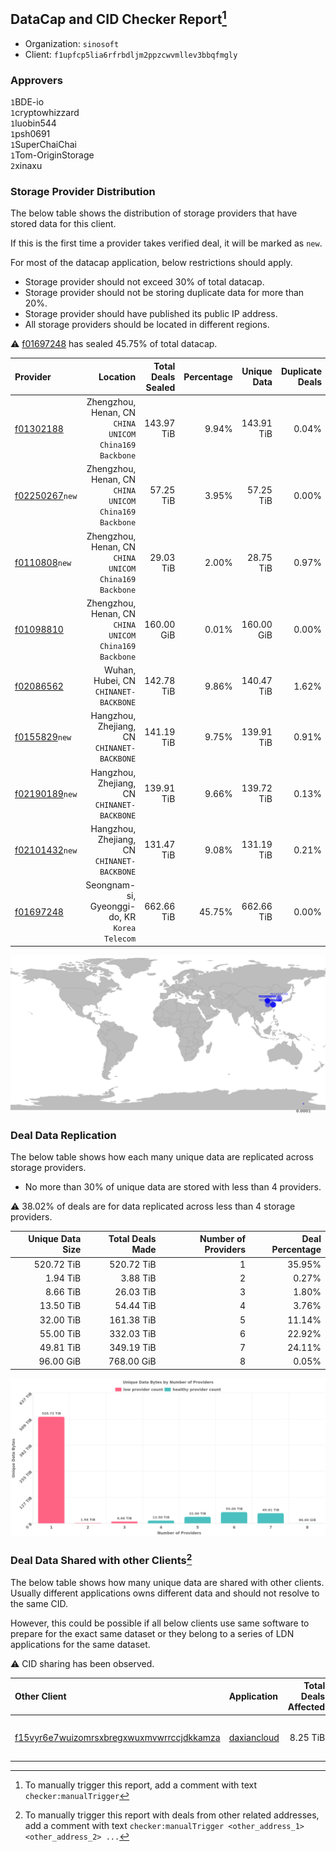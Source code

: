 ## DataCap and CID Checker Report[^1]
 - Organization: `sinosoft`
 - Client: `f1upfcp5lia6rfrbdljm2ppzcwvmllev3bbqfmgly`
### Approvers
`1`BDE-io<br/>`1`cryptowhizzard<br/>`1`luobin544<br/>`1`psh0691<br/>`1`SuperChaiChai<br/>`1`Tom-OriginStorage<br/>`2`xinaxu

### Storage Provider Distribution
The below table shows the distribution of storage providers that have stored data for this client.

If this is the first time a provider takes verified deal, it will be marked as `new`.

For most of the datacap application, below restrictions should apply.
 - Storage provider should not exceed 30% of total datacap.
 - Storage provider should not be storing duplicate data for more than 20%.
 - Storage provider should have published its public IP address.
 - All storage providers should be located in different regions.

⚠️ [f01697248](https://filfox.info/en/address/f01697248) has sealed 45.75% of total datacap.

| Provider                                                    |                                                  Location | Total Deals Sealed | Percentage | Unique Data | Duplicate Deals |
| :---------------------------------------------------------- | --------------------------------------------------------: | -----------------: | ---------: | ----------: | --------------: |
| [f01302188](https://filfox.info/en/address/f01302188)       | Zhengzhou, Henan, CN<br/>`CHINA UNICOM China169 Backbone` |         143.97 TiB |      9.94% |  143.91 TiB |           0.04% |
| [f02250267](https://filfox.info/en/address/f02250267)`new`  | Zhengzhou, Henan, CN<br/>`CHINA UNICOM China169 Backbone` |          57.25 TiB |      3.95% |   57.25 TiB |           0.00% |
| [f0110808](https://filfox.info/en/address/f0110808)`new`    | Zhengzhou, Henan, CN<br/>`CHINA UNICOM China169 Backbone` |          29.03 TiB |      2.00% |   28.75 TiB |           0.97% |
| [f01098810](https://filfox.info/en/address/f01098810)       | Zhengzhou, Henan, CN<br/>`CHINA UNICOM China169 Backbone` |         160.00 GiB |      0.01% |  160.00 GiB |           0.00% |
| [f02086562](https://filfox.info/en/address/f02086562)       |                  Wuhan, Hubei, CN<br/>`CHINANET-BACKBONE` |         142.78 TiB |      9.86% |  140.47 TiB |           1.62% |
| [f0155829](https://filfox.info/en/address/f0155829)`new`    |            Hangzhou, Zhejiang, CN<br/>`CHINANET-BACKBONE` |         141.19 TiB |      9.75% |  139.91 TiB |           0.91% |
| [f02190189](https://filfox.info/en/address/f02190189)`new`  |            Hangzhou, Zhejiang, CN<br/>`CHINANET-BACKBONE` |         139.91 TiB |      9.66% |  139.72 TiB |           0.13% |
| [f02101432](https://filfox.info/en/address/f02101432)`new`  |            Hangzhou, Zhejiang, CN<br/>`CHINANET-BACKBONE` |         131.47 TiB |      9.08% |  131.19 TiB |           0.21% |
| [f01697248](https://filfox.info/en/address/f01697248)       |          Seongnam-si, Gyeonggi-do, KR<br/>`Korea Telecom` |         662.66 TiB |     45.75% |  662.66 TiB |           0.00% |

<img src="https://raw.githubusercontent.com/data-preservation-programs/filplus-checker-assets/main/filecoin-project/filecoin-plus-large-datasets/issues/1366/1691404486128.png"/>

### Deal Data Replication
The below table shows how each many unique data are replicated across storage providers.

- No more than 30% of unique data are stored with less than 4 providers.

⚠️ 38.02% of deals are for data replicated across less than 4 storage providers.

| Unique Data Size | Total Deals Made | Number of Providers | Deal Percentage |
| ---------------: | ---------------: | ------------------: | --------------: |
|       520.72 TiB |       520.72 TiB |                   1 |          35.95% |
|         1.94 TiB |         3.88 TiB |                   2 |           0.27% |
|         8.66 TiB |        26.03 TiB |                   3 |           1.80% |
|        13.50 TiB |        54.44 TiB |                   4 |           3.76% |
|        32.00 TiB |       161.38 TiB |                   5 |          11.14% |
|        55.00 TiB |       332.03 TiB |                   6 |          22.92% |
|        49.81 TiB |       349.19 TiB |                   7 |          24.11% |
|        96.00 GiB |       768.00 GiB |                   8 |           0.05% |

<img src="https://raw.githubusercontent.com/data-preservation-programs/filplus-checker-assets/main/filecoin-project/filecoin-plus-large-datasets/issues/1366/1691404486821.png"/>

### Deal Data Shared with other Clients[^3]
The below table shows how many unique data are shared with other clients.
Usually different applications owns different data and should not resolve to the same CID.

However, this could be possible if all below clients use same software to prepare for the exact same dataset or they belong to a series of LDN applications for the same dataset.

⚠️ CID sharing has been observed.

| Other Client                                                                                                          | Application                                                                                 | Total Deals Affected | Unique CIDs | Approvers                                                             |
| :-------------------------------------------------------------------------------------------------------------------- | :------------------------------------------------------------------------------------------ | -------------------: | ----------: | :-------------------------------------------------------------------- |
| [f15vyr6e7wuizomrsxbregxwuxmvwrrccjdkkamza](https://filfox.info/en/address/f15vyr6e7wuizomrsxbregxwuxmvwrrccjdkkamza) | [daxiancloud](https://github.com/filecoin-project/filecoin-plus-large-datasets/issues/1346) |             8.25 TiB |         263 | `1`cryptowhizzard<br/>`1`luobin544<br/>`1`SuperChaiChai<br/>`1`xinaxu |

[^1]: To manually trigger this report, add a comment with text `checker:manualTrigger`

[^2]: Deals from those addresses are combined into this report as they are specified with `checker:manualTrigger`

[^3]: To manually trigger this report with deals from other related addresses, add a comment with text `checker:manualTrigger <other_address_1> <other_address_2> ...`
